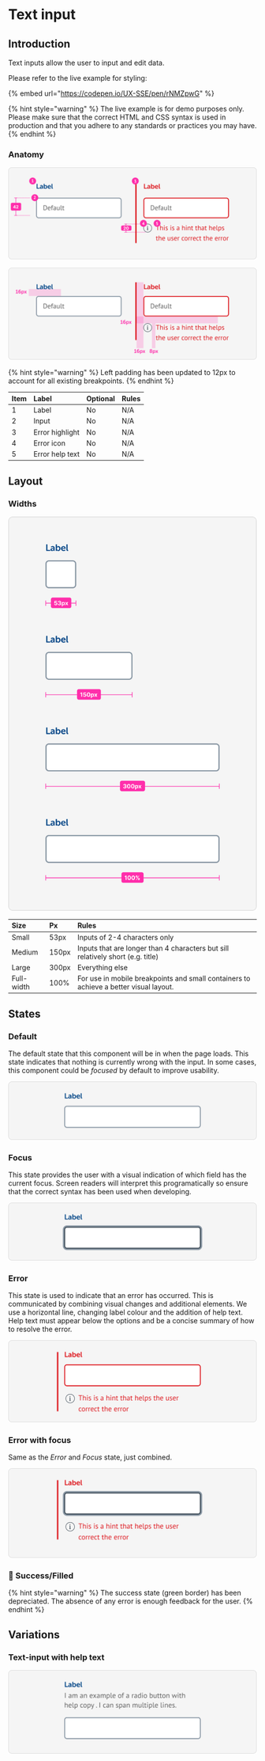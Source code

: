 # Text input

## Introduction

Text inputs allow the user to input and edit data.

Please refer to the live example for styling:

{% embed url="https://codepen.io/UX-SSE/pen/rNMZpwG" %}

{% hint style="warning" %}
The live example is for demo purposes only. Please make sure that the correct HTML and CSS syntax is used in production and that you adhere to any standards or practices you may have.
{% endhint %}

### Anatomy

![](../../.gitbook/assets/spec_text-input.png)

![](../../.gitbook/assets/spec_text-input-padding%20%281%29.png)

{% hint style="warning" %}
Left padding has been updated to 12px to account for all existing breakpoints.
{% endhint %}

| Item | Label | Optional | Rules |
| :--- | :--- | :--- | :--- |
| 1 | Label | No | N/A |
| 2 | Input | No | N/A |
| 3 | Error highlight | No | N/A |
| 4 | Error icon | No | N/A |
| 5 | Error help text | No | N/A |

## Layout

### Widths

![](../../.gitbook/assets/layout_text-input.png)

| Size | Px | Rules |
| :--- | :--- | :--- |
| Small | 53px | Inputs of 2-4 characters only |
| Medium | 150px | Inputs that are longer than 4 characters but sill relatively short \(e.g. title\) |
| Large | 300px | Everything else |
| Full-width | 100% | For use in mobile breakpoints and small containers to achieve a better visual layout.  |

## States

### Default

The default state that this component will be in when the page loads. This state indicates that nothing is currently wrong with the input. In some cases, this component could be _focused_ by default to improve usability.

![](../../.gitbook/assets/states_text-field_default-disabled.png)

### 

### Focus

This state provides the user with a visual indication of which field has the current focus. Screen readers will interpret this programatically so ensure that the correct syntax has been used when developing.

![](../../.gitbook/assets/states_text-field_focus%20%281%29.png)

### 

### Error

This state is used to indicate that an error has occurred. This is communicated by combining visual changes and additional elements. We use a horizontal line, changing label colour and the addition of help text. Help text must appear below the options and be a concise summary of how to resolve the error. 

![](../../.gitbook/assets/states_text-field_error.png)

### 

### Error with focus

Same as the _Error_ and _Focus_ state, just combined.

![](../../.gitbook/assets/states_text-field_error-focus.png)

### 🚫 Success/Filled

{% hint style="warning" %}
The success state \(green border\) has been depreciated. The absence of any error is enough feedback for the user.
{% endhint %}

## Variations

### Text-input with help text

![](../../.gitbook/assets/variations_text-field_in-line-help.png)




